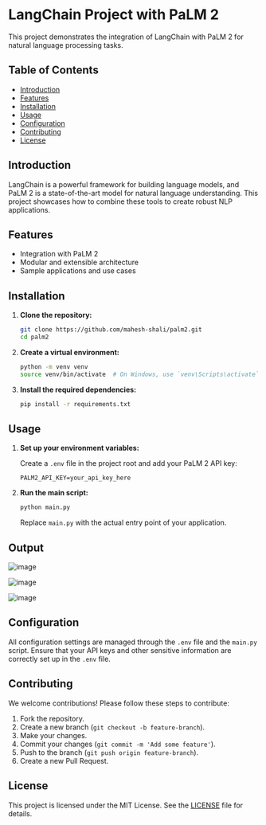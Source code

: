 # LangChain Project with PaLM 2

This project demonstrates the integration of LangChain with PaLM 2 for natural language processing tasks.

## Table of Contents

- [Introduction](#introduction)
- [Features](#features)
- [Installation](#installation)
- [Usage](#usage)
- [Configuration](#configuration)
- [Contributing](#contributing)
- [License](#license)

## Introduction

LangChain is a powerful framework for building language models, and PaLM 2 is a state-of-the-art model for natural language understanding. This project showcases how to combine these tools to create robust NLP applications.

## Features

- Integration with PaLM 2
- Modular and extensible architecture
- Sample applications and use cases

## Installation

1. **Clone the repository:**

    ```bash
    git clone https://github.com/mahesh-shali/palm2.git
    cd palm2
    ```

2. **Create a virtual environment:**

    ```bash
    python -m venv venv
    source venv/bin/activate  # On Windows, use `venv\Scripts\activate`
    ```

3. **Install the required dependencies:**

    ```bash
    pip install -r requirements.txt
    ```

## Usage

1. **Set up your environment variables:**

    Create a `.env` file in the project root and add your PaLM 2 API key:

    ```plaintext
    PALM2_API_KEY=your_api_key_here
    ```

2. **Run the main script:**

    ```bash
    python main.py
    ```

   Replace `main.py` with the actual entry point of your application.

## Output

![image](https://github.com/user-attachments/assets/90af98d0-082a-4e0d-abd6-3b377c4f209c)

![image](https://github.com/user-attachments/assets/7732aa3d-277b-4d5f-a877-53e0d63b2b4e)

![image](https://github.com/user-attachments/assets/d23bf5b6-234a-4105-8192-8ddd2a6656ca)


## Configuration

All configuration settings are managed through the `.env` file and the `main.py` script. Ensure that your API keys and other sensitive information are correctly set up in the `.env` file.

## Contributing

We welcome contributions! Please follow these steps to contribute:

1. Fork the repository.
2. Create a new branch (`git checkout -b feature-branch`).
3. Make your changes.
4. Commit your changes (`git commit -m 'Add some feature'`).
5. Push to the branch (`git push origin feature-branch`).
6. Create a new Pull Request.

## License

This project is licensed under the MIT License. See the [LICENSE](LICENSE) file for details.

